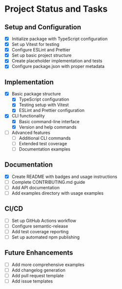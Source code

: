 # Project Status and Tasks

## Setup and Configuration

- [x] Initialize package with TypeScript configuration
- [x] Set up Vitest for testing
- [x] Configure ESLint and Prettier
- [x] Set up basic project structure
- [x] Create placeholder implementation and tests
- [x] Configure package.json with proper metadata

## Implementation

- [x] Basic package structure
  - [x] TypeScript configuration
  - [x] Testing setup with Vitest
  - [x] ESLint and Prettier configuration
- [x] CLI functionality
  - [x] Basic command-line interface
  - [x] Version and help commands
- [ ] Advanced features
  - [ ] Additional CLI commands
  - [ ] Extended test coverage
  - [ ] Documentation examples

## Documentation

- [x] Create README with badges and usage instructions
- [ ] Complete CONTRIBUTING.md guide
- [ ] Add API documentation
- [ ] Add examples directory with usage examples

## CI/CD

- [ ] Set up GitHub Actions workflow
- [ ] Configure semantic-release
- [ ] Add test coverage reporting
- [ ] Set up automated npm publishing

## Future Enhancements

- [ ] Add more comprehensive examples
- [ ] Add changelog generation
- [ ] Add pull request template
- [ ] Add issue templates
